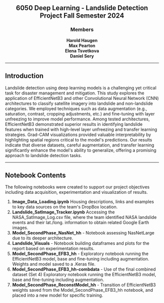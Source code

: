 <h2 align="center">
  <strong>6050 Deep Learning - Landslide Detection Project Fall Semester 2024</strong>
</h2>

<h3 align="center">
  <strong>Members</strong>
</h3>

<p align="center">
  <strong>Harold Haugen</strong><br>
  <strong>Max Pearton</strong><br>
  <strong>Elena Tsvetkova</strong><br>
  <strong>Daniel Sery</strong>
</p>

---

## Introduction
Landslide detection using deep learning models is a challenging yet critical task for disaster management and mitigation. This study explores the application of EfficientNetB3 and other Convolutional Neural Network (CNN) architectures to classify satellite imagery into landslide and non-landslide categories. We employed techniques such as data augmentation (e.g., saturation, contrast, cropping adjustments, etc.) and fine-tuning with layer unfreezing to improve model performance. Among tested architectures, EfficientNetB3 demonstrated superior results in identifying landslide features when trained with high-level layer unfreezing and transfer learning strategies. Grad-CAM visualizations provided valuable interpretability by highlighting spatial regions critical to the model's predictions. Our results indicate that diverse datasets, careful augmentation, and transfer learning significantly enhance the model's ability to generalize, offering a promising approach to landslide detection tasks.

---

## Notebook Contents
The following notebooks were created to support our project objectives including data acquisition, experimentation and visualization of results.  

1. **Image_Data_Loading.ipynb**  Housing descriptions, links and examples to key data sources on the team's DropBox location. 
2. **Landslide_SatImage_Tracker.ipynb** Accessing the NASA_SatImage_Log.csv file, where the team identified NASA landslide events and their lat./long. information to obtain related Google Earth images.
3. **Model_SecondPhase_NasNet_hh** - Notebook assessing NasNetLarge due to its deeper architecture. 
4. **Landslide_Visuals** - Notebook building dataframes and plots for the report based on experimentation results. 
5. **Model_SecondPhase_EFB3_hh** - Exploratory notebook running the EfficientNetB3 model, base and fine-tuning including augmentation.  Weights and model saved to a .Keras file. 
6. **Model_SecondPhase_EFB3_hh-combdata** - Use of the final combined dataset (Set 4) Exploratory notebook running the EfficientNetB3 model, base and fine-tuning including augmentation.
7. **Model_SecondPhase_ReconstModel_hh** - Transition of EfficientNetB3 weights saved from the Model_SecondPhase_EFB3_hh notebook, and placed into a new model for specific training. 
